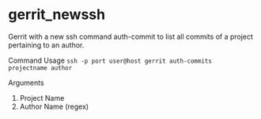 gerrit_newssh
=============
Gerrit with a new ssh command auth-commit to list all commits of a project pertaining to an author.

Command Usage
<code>ssh -p port user@host gerrit auth-commits projectname author</code>

Arguments 
1. Project Name
2. Author Name (regex)
